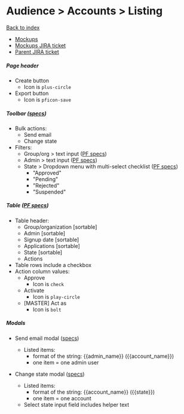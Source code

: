 # Audience > Accounts > Listing

[Back to index](../../index.md)

* [Mockups](https://marvelapp.com/55343de/screen/67190788)
* [Mockups JIRA ticket](https://issues.redhat.com/browse/THREESCALE-4725)
* [Parent JIRA ticket](https://issues.redhat.com/browse/THREESCALE-4724)

##### Page header
* Create button
  * Icon is `plus-circle`
* Export button
  * Icon is `pficon-save`

##### Toolbar ([specs](../../global_components/toolbar.md))
* Bulk actions:
  * Send email
  * Change state
* Filters:
  * Group/org > text input ([PF specs](https://www.patternfly.org/v4/documentation/react/components/inputgroup#with-dropdown))
  * Admin > text input ([PF specs](https://www.patternfly.org/v4/documentation/react/components/inputgroup#with-dropdown))
  * State > Dropdown menu with multi-select checklist ([PF specs](https://www.patternfly.org/v4/documentation/react/components/select#checkbox-input))
     * "Approved"
     * "Pending"
     * "Rejected"
     * "Suspended"
  <!-- * Plan > Dropdown menu with multi-select checklist ([PF specs](https://www.patternfly.org/v4/documentation/react/components/select#checkbox-input)) -- with filter when many options are available ([PF specs](https://www.patternfly.org/v4/documentation/react/components/select#grouped-checkbox-input-with-filtering))
     * list of current plans -->

##### Table ([PF specs](https://www.patternfly.org/v4/documentation/react/components/table))
* Table header:
  * Group/organization [sortable]
  * Admin [sortable]
  * Signup date [sortable]
  * Applications [sortable]
  * State [sortable]
  * Actions
* Table rows include a checkbox
* Action column values:
  * Approve
    * Icon is `check`
  * Activate
    * Icon is `play-circle`
  * [MASTER] Act as
    * Icon is `bolt`

##### Modals
* Send email modal ([specs](../../global_components/modal.md))
  * Listed items:
    * format of the string: {{admin_name}} ({{account_name}})
    * one item = one admin user

* Change state modal ([specs](../../global_components/modal.md))
  * Listed items:
    * format of the string: {{account_name}} ({{state}})
    * one item = one account
  * Select state input field includes helper text
